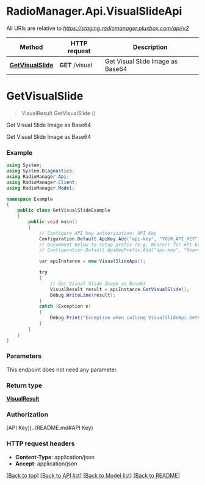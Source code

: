 # RadioManager.Api.VisualSlideApi

All URIs are relative to *https://staging.radiomanager.pluxbox.com/api/v2*

Method | HTTP request | Description
------------- | ------------- | -------------
[**GetVisualSlide**](VisualSlideApi.md#getvisualslide) | **GET** /visual | Get Visual Slide Image as Base64


<a name="getvisualslide"></a>
# **GetVisualSlide**
> VisualResult GetVisualSlide ()

Get Visual Slide Image as Base64

Get Visual Slide Image as Base64

### Example
```csharp
using System;
using System.Diagnostics;
using RadioManager.Api;
using RadioManager.Client;
using RadioManager.Model;

namespace Example
{
    public class GetVisualSlideExample
    {
        public void main()
        {
            // Configure API key authorization: API Key
            Configuration.Default.ApiKey.Add("api-key", "YOUR_API_KEY");
            // Uncomment below to setup prefix (e.g. Bearer) for API key, if needed
            // Configuration.Default.ApiKeyPrefix.Add("api-key", "Bearer");

            var apiInstance = new VisualSlideApi();

            try
            {
                // Get Visual Slide Image as Base64
                VisualResult result = apiInstance.GetVisualSlide();
                Debug.WriteLine(result);
            }
            catch (Exception e)
            {
                Debug.Print("Exception when calling VisualSlideApi.GetVisualSlide: " + e.Message );
            }
        }
    }
}
```

### Parameters
This endpoint does not need any parameter.

### Return type

[**VisualResult**](VisualResult.md)

### Authorization

[API Key](../README.md#API Key)

### HTTP request headers

 - **Content-Type**: application/json
 - **Accept**: application/json

[[Back to top]](#) [[Back to API list]](../README.md#documentation-for-api-endpoints) [[Back to Model list]](../README.md#documentation-for-models) [[Back to README]](../README.md)

